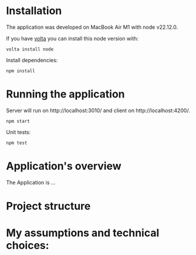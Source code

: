 # Installation

The application was developed on MacBook Air M1 with node v22.12.0.

If you have [volta](https://volta.sh) you can install this node version with:

```
volta install node
```

Install dependencies:

```
npm install
```

# Running the application

Server will run on http://localhost:3010/ and client on http://localhost:4200/.

```
npm start
```

Unit tests:

```
npm test
```

# Application's overview

The Application is ...

# Project structure

# My assumptions and technical choices:
